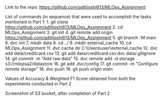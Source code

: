 Link to the repo: https://github.com/aditijoshi613/MLOps_Assignment 

List of commands (in sequence) that were used to accomplish the tasks mentioned in Part 1:
    1. git clone https://github.com/aditijoshi613/MLOps_Assignment
    2. cd MLOps_Assignment
    3. git init
    4. git remote add origin https://github.com/aditijoshi613/MLOps_Assignment
    5. git branch -M main
    6. dvc init
    7. mkdir data
    8. cd ../
    9. mkdir external_cache
    10. cd MLOps_Assignment
    11. dvc cache dir C:\Users\user\external_cache
    12. dvc add data/creditcard.csv
    13. git add data/creditcard.csv.dvc data/.gitignore
    14. git commit -m "Add raw data"
    15. dvc remote add -d storage s3://mlopsa2/datastore
    16. git add .dvc/config
    17. git commit -m "Configure remote storage"
    18. dvc push
    19. git push origin main
     
Values of Accuracy & Weighted F1 Score obtained from both the experiments conducted in Part 2

Screenshot of S3 bucket, after completion of Part 2
